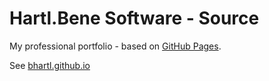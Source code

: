 # Hartl.Bene Software - Source

My professional portfolio - based on [GitHub Pages](https://pages.github.com/).

See [bhartl.github.io](https://bhartl.github.io/)
